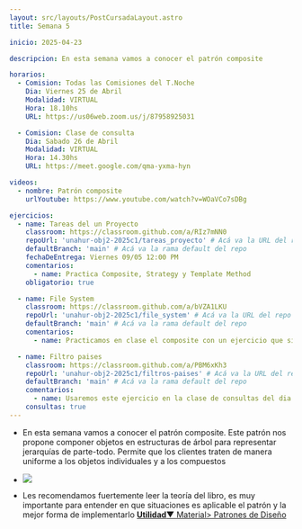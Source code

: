```yaml
---
layout: src/layouts/PostCursadaLayout.astro
title: Semana 5

inicio: 2025-04-23

descripcion: En esta semana vamos a conocer el patrón composite

horarios:
  - Comision: Todas las Comisiones del T.Noche
    Dia: Viernes 25 de Abril
    Modalidad: VIRTUAL
    Hora: 18.10hs
    URL: https://us06web.zoom.us/j/87958925031

  - Comision: Clase de consulta
    Dia: Sabado 26 de Abril
    Modalidad: VIRTUAL
    Hora: 14.30hs
    URL: https://meet.google.com/qma-yxma-hyn

videos:
  - nombre: Patrón composite
    urlYoutube: https://www.youtube.com/watch?v=WOaVCo7sDBg

ejercicios:
  - name: Tareas del un Proyecto
    classroom: https://classroom.github.com/a/RIz7mNN0
    repoUrl: 'unahur-obj2-2025c1/tareas_proyecto' # Acá va la URL del repo sin el "https://github.com/"
    defaultBranch: 'main' # Acá va la rama default del repo
    fechaDeEntrega: Viernes 09/05 12:00 PM
    comentarios:
      - name: Practica Composite, Strategy y Template Method
    obligatorio: true

  - name: File System
    classroom: https://classroom.github.com/a/bVZA1LKU
    repoUrl: 'unahur-obj2-2025c1/file_system' # Acá va la URL del repo sin el "https://github.com/"
    defaultBranch: 'main' # Acá va la rama default del repo
    comentarios:
      - name: Practicamos en clase el composite con un ejercicio que simula un file system

  - name: Filtro paises
    classroom: https://classroom.github.com/a/PBM6xKh3
    repoUrl: 'unahur-obj2-2025c1/filtros-paises' # Acá va la URL del repo sin el "https://github.com/"
    defaultBranch: 'main' # Acá va la rama default del repo
    comentarios:
      - name: Usaremos este ejercicio en la clase de consultas del dia sabado 26/04
    consultas: true
---
```


- En esta semana vamos a conocer el patrón composite. Este patrón nos propone componer objetos en estructuras de árbol para representar jerarquías de parte-todo. Permite que los clientes traten de manera uniforme a los objetos individuales y a los compuestos

- <div ><img src="https://www.cs.unc.edu/~stotts/GOF/hires/Pictures/compo075.gif"></img></div>

- Les recomendamos fuertemente leer la teoría del libro, es muy importante para entender en que situaciones es aplicable el patrón y la mejor forma de implementarlo <a href="/material#estructurales" target="_blank">**Utilidad**▼ Material> Patrones de Diseño</a>
